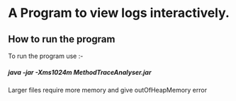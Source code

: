 # A Program to view logs interactively.

## How to run the program
To run the program use :-
##### java -jar -Xms1024m MethodTraceAnalyser.jar         
Larger files require more memory and give outOfHeapMemory error
